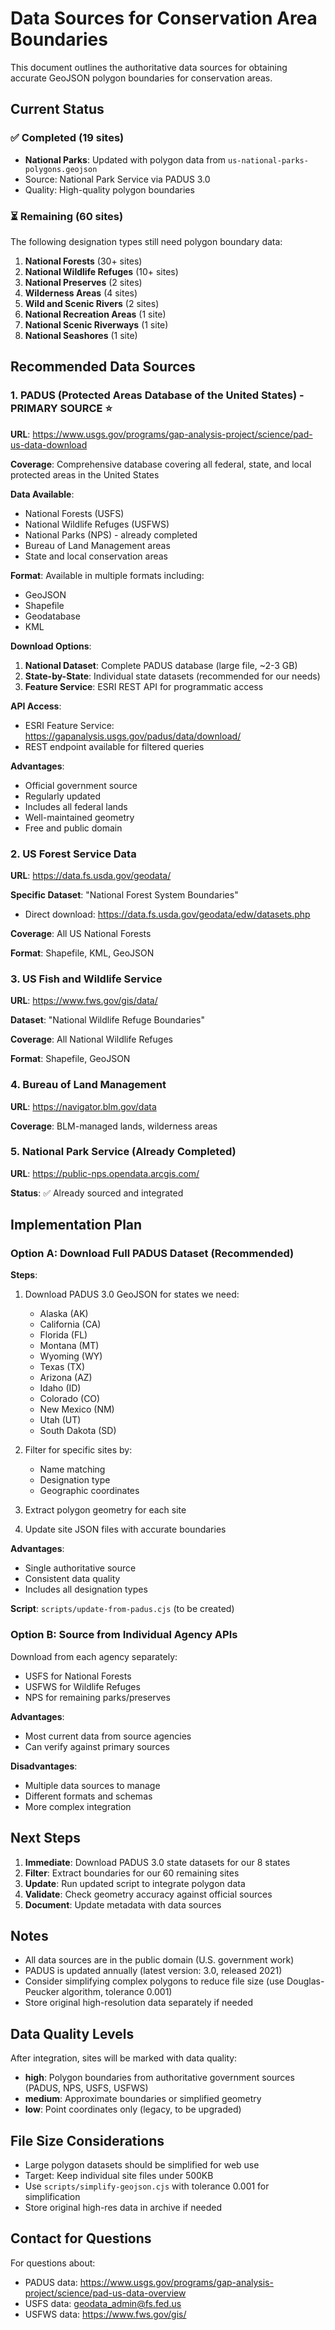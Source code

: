 # Data Sources for Conservation Area Boundaries

This document outlines the authoritative data sources for obtaining accurate GeoJSON polygon boundaries for conservation areas.

## Current Status

### ✅ Completed (19 sites)
- **National Parks**: Updated with polygon data from `us-national-parks-polygons.geojson`
- Source: National Park Service via PADUS 3.0
- Quality: High-quality polygon boundaries

### ⏳ Remaining (60 sites)

The following designation types still need polygon boundary data:

1. **National Forests** (30+ sites)
2. **National Wildlife Refuges** (10+ sites)
3. **National Preserves** (2 sites)
4. **Wilderness Areas** (4 sites)
5. **Wild and Scenic Rivers** (2 sites)
6. **National Recreation Areas** (1 site)
7. **National Scenic Riverways** (1 site)
8. **National Seashores** (1 site)

## Recommended Data Sources

### 1. PADUS (Protected Areas Database of the United States) - PRIMARY SOURCE ⭐

**URL**: https://www.usgs.gov/programs/gap-analysis-project/science/pad-us-data-download

**Coverage**: Comprehensive database covering all federal, state, and local protected areas in the United States

**Data Available**:
- National Forests (USFS)
- National Wildlife Refuges (USFWS)
- National Parks (NPS) - already completed
- Bureau of Land Management areas
- State and local conservation areas

**Format**: Available in multiple formats including:
- GeoJSON
- Shapefile
- Geodatabase
- KML

**Download Options**:
1. **National Dataset**: Complete PADUS database (large file, ~2-3 GB)
2. **State-by-State**: Individual state datasets (recommended for our needs)
3. **Feature Service**: ESRI REST API for programmatic access

**API Access**: 
- ESRI Feature Service: https://gapanalysis.usgs.gov/padus/data/download/
- REST endpoint available for filtered queries

**Advantages**:
- Official government source
- Regularly updated
- Includes all federal lands
- Well-maintained geometry
- Free and public domain

### 2. US Forest Service Data

**URL**: https://data.fs.usda.gov/geodata/

**Specific Dataset**: "National Forest System Boundaries"
- Direct download: https://data.fs.usda.gov/geodata/edw/datasets.php

**Coverage**: All US National Forests

**Format**: Shapefile, KML, GeoJSON

### 3. US Fish and Wildlife Service

**URL**: https://www.fws.gov/gis/data/

**Dataset**: "National Wildlife Refuge Boundaries"

**Coverage**: All National Wildlife Refuges

**Format**: Shapefile, GeoJSON

### 4. Bureau of Land Management

**URL**: https://navigator.blm.gov/data

**Coverage**: BLM-managed lands, wilderness areas

### 5. National Park Service (Already Completed)

**URL**: https://public-nps.opendata.arcgis.com/

**Status**: ✅ Already sourced and integrated

## Implementation Plan

### Option A: Download Full PADUS Dataset (Recommended)

**Steps**:
1. Download PADUS 3.0 GeoJSON for states we need:
   - Alaska (AK)
   - California (CA)
   - Florida (FL)
   - Montana (MT)
   - Wyoming (WY)
   - Texas (TX)
   - Arizona (AZ)
   - Idaho (ID)
   - Colorado (CO)
   - New Mexico (NM)
   - Utah (UT)
   - South Dakota (SD)

2. Filter for specific sites by:
   - Name matching
   - Designation type
   - Geographic coordinates

3. Extract polygon geometry for each site

4. Update site JSON files with accurate boundaries

**Advantages**:
- Single authoritative source
- Consistent data quality
- Includes all designation types

**Script**: `scripts/update-from-padus.cjs` (to be created)

### Option B: Source from Individual Agency APIs

Download from each agency separately:
- USFS for National Forests
- USFWS for Wildlife Refuges
- NPS for remaining parks/preserves

**Advantages**:
- Most current data from source agencies
- Can verify against primary sources

**Disadvantages**:
- Multiple data sources to manage
- Different formats and schemas
- More complex integration

## Next Steps

1. **Immediate**: Download PADUS 3.0 state datasets for our 8 states
2. **Filter**: Extract boundaries for our 60 remaining sites
3. **Update**: Run updated script to integrate polygon data
4. **Validate**: Check geometry accuracy against official sources
5. **Document**: Update metadata with data sources

## Notes

- All data sources are in the public domain (U.S. government work)
- PADUS is updated annually (latest version: 3.0, released 2021)
- Consider simplifying complex polygons to reduce file size (use Douglas-Peucker algorithm, tolerance 0.001)
- Store original high-resolution data separately if needed

## Data Quality Levels

After integration, sites will be marked with data quality:
- **high**: Polygon boundaries from authoritative government sources (PADUS, NPS, USFS, USFWS)
- **medium**: Approximate boundaries or simplified geometry
- **low**: Point coordinates only (legacy, to be upgraded)

## File Size Considerations

- Large polygon datasets should be simplified for web use
- Target: Keep individual site files under 500KB
- Use `scripts/simplify-geojson.cjs` with tolerance 0.001 for simplification
- Store original high-res data in archive if needed

## Contact for Questions

For questions about:
- PADUS data: https://www.usgs.gov/programs/gap-analysis-project/science/pad-us-data-overview
- USFS data: geodata_admin@fs.fed.us
- USFWS data: https://www.fws.gov/gis/
